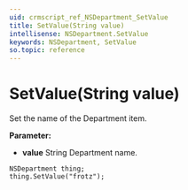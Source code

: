 ```yaml
---
uid: crmscript_ref_NSDepartment_SetValue
title: SetValue(String value)
intellisense: NSDepartment.SetValue
keywords: NSDepartment, SetValue
so.topic: reference
---
```


# SetValue(String value)

Set the name of the Department item.

**Parameter:** 
* **value** String Department name.

```crmscript
NSDepartment thing;
thing.SetValue("frotz");
```

